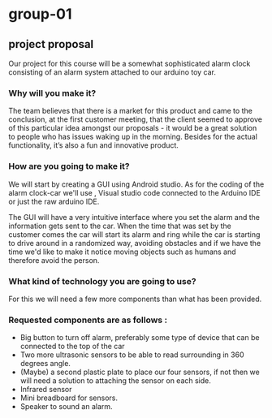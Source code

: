 # group-01

## project proposal

Our project for this course will be a somewhat sophisticated alarm clock consisting of an
alarm system attached to our arduino toy car.

### Why will you make it?

The team believes that there is a market for this product and came to the conclusion, at the
first customer meeting, that the client seemed to approve of this particular idea amongst our
proposals - it would be a great solution to people who has issues waking up in the morning.
Besides for the actual functionality, it’s also a fun and innovative product.

### How are you going to make it?

We will start by creating a GUI using Android studio. As for the coding of the alarm clock-car we'll use , Visual studio code connected to the Arduino IDE or just the raw arduino IDE.

The GUI will have a very intuitive interface where you set the alarm and the information gets
sent to the car. When the time that was set by the customer comes the car will start its alarm
and ring while the car is starting to drive around in a randomized way, avoiding obstacles
and if we have the time we'd like to make it notice moving objects such as humans and
therefore avoid the person.

### What kind of technology you are going to use?

For this we will need a few more components than what has been provided.
 
 ### Requested components are as follows :

* Big button to turn off alarm, preferably some type of device that can be connected to the
  top of the car
* Two more ultrasonic sensors to be able to read surrounding in 360 degrees angle.
* (Maybe) a second plastic plate to place our four sensors, if not then we will need a
  solution to attaching the sensor on each side.
* Infrared sensor
* Mini breadboard for sensors.
* Speaker to sound an alarm.
